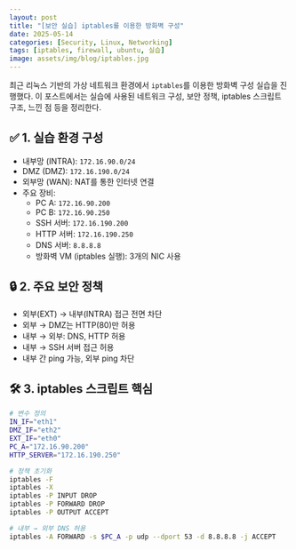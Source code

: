 ```yaml
---
layout: post
title: "[보안 실습] iptables를 이용한 방화벽 구성"
date: 2025-05-14
categories: [Security, Linux, Networking]
tags: [iptables, firewall, ubuntu, 실습]
image: assets/img/blog/iptables.jpg
---
```


최근 리눅스 기반의 가상 네트워크 환경에서 `iptables`를 이용한 방화벽 구성 실습을 진행했다. 이 포스트에서는 실습에 사용된 네트워크 구성, 보안 정책, iptables 스크립트 구조, 느낀 점 등을 정리한다.

## ✅ 1. 실습 환경 구성

- 내부망 (INTRA): `172.16.90.0/24`
- DMZ (DMZ): `172.16.190.0/24`
- 외부망 (WAN): NAT를 통한 인터넷 연결
- 주요 장비:
  - PC A: `172.16.90.200`
  - PC B: `172.16.90.250`
  - SSH 서버: `172.16.190.200`
  - HTTP 서버: `172.16.190.250`
  - DNS 서버: `8.8.8.8`
  - 방화벽 VM (iptables 실행): 3개의 NIC 사용

## 🔒 2. 주요 보안 정책

- 외부(EXT) → 내부(INTRA) 접근 전면 차단
- 외부 → DMZ는 HTTP(80)만 허용
- 내부 → 외부: DNS, HTTP 허용
- 내부 → SSH 서버 접근 허용
- 내부 간 ping 가능, 외부 ping 차단

## 🛠 3. iptables 스크립트 핵심

```bash
# 변수 정의
IN_IF="eth1"
DMZ_IF="eth2"
EXT_IF="eth0"
PC_A="172.16.90.200"
HTTP_SERVER="172.16.190.250"

# 정책 초기화
iptables -F
iptables -X
iptables -P INPUT DROP
iptables -P FORWARD DROP
iptables -P OUTPUT ACCEPT

# 내부 → 외부 DNS 허용
iptables -A FORWARD -s $PC_A -p udp --dport 53 -d 8.8.8.8 -j ACCEPT
